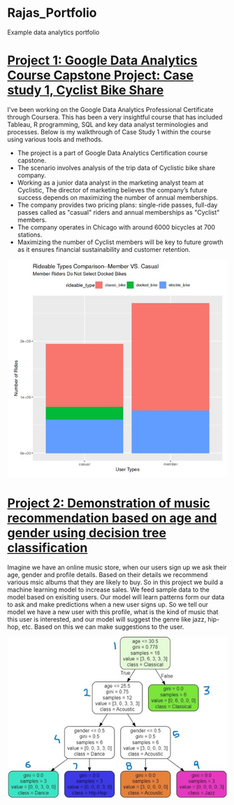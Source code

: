 # Rajas_Portfolio
Example data analytics portfolio

# [Project 1: Google Data Analytics Course Capstone Project: Case study 1, Cyclist Bike Share](https://www.kaggle.com/code/rajasprasad/cyclistic-new)
I've been working on the Google Data Analytics Professional Certificate through Coursera. This has been a very insightful course that has included Tableau, R programming, SQL and key data analyst terminologies and processes. Below is my walkthrough of Case Study 1 within the course using various tools and methods.
* The project is a part of Google Data Analytics Certification course capstone.
* The scenario involves analysis of the trip data of Cyclistic bike share company.
* Working as a junior data analyst in the marketing analyst team at Cyclistic, The director of marketing believes the company’s future success depends on maximizing the number of annual memberships.
* The company provides two pricing plans: single-ride passes, full-day passes called as "casual" riders and annual memberships as "Cyclist" members.
* The company operates in Chicago with around 6000 bicycles at 700 stations.
* Maximizing the number of Cyclist members will be key to future growth as it ensures financial sustainability and customer retention.

![](https://github.com/Rvp127/Rajas_Portfolio/blob/main/images/321.jpg)

# [Project 2: Demonstration of music recommendation based on age and gender using decision tree classification](https://github.com/Rvp127/Music_Recommendation-DT-)
Imagine we have an online music store, when our users sign up we ask their age, gender and profile details. Based on their details we recommend various msic albums that they are likely to buy. So in this project we build a machine learning model to increase sales. We feed sample data to the model based on exisiting users. Our model will learn patterns form our data to ask and make predictions when a new user signs up. So we tell our model we have a new user with this profile, what is the kind of music that this user is interested, and our model will suggest the genre like jazz, hip-hop, etc. Based on this we can make suggestions to the user.

![](https://github.com/Rvp127/Rajas_Portfolio/blob/main/images/456.jpg)
